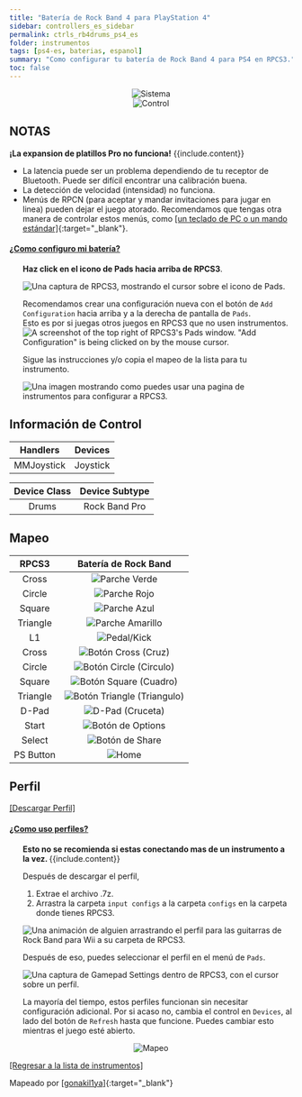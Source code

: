 ```yaml
---
title: "Batería de Rock Band 4 para PlayStation 4"
sidebar: controllers_es_sidebar
permalink: ctrls_rb4drums_ps4_es
folder: instrumentos
tags: [ps4-es, baterias, espanol]
summary: "Como configurar tu batería de Rock Band 4 para PS4 en RPCS3."
toc: false
---
```


<div align="center"> <img src="https://rb3pc.milohax.org/images/instruments/plat/ps4.png" alt="Sistema" title="Sistema"></div>

<div align="center"> <img src="https://rb3pc.milohax.org/images/instruments/cont/rb4drmscontroller.png" alt="Control" title="Control"></div>

## NOTAS

<div markdown="span" class="alert alert-danger" role="alert"><i class="fa fa-exclamation-circle"></i> <b>¡La expansion de platillos Pro no funciona!</b> {{include.content}}</div>

* La latencia puede ser un problema dependiendo de tu receptor de Bluetooth. Puede ser difícil encontrar una calibración buena.
* La detección de velocidad (intensidad) no funciona.
* Menús de RPCN (para aceptar y mandar invitaciones para jugar en linea) pueden dejar el juego atorado. Recomendamos que tengas otra manera de controlar estos menús, como [[un teclado de PC o un mando estándar]](https://rb3pc.milohax.org/ctrls#gamepads_es){:target="_blank"}.

<!-- Map Start -->
<div class="panel-group" id="accordion">
                    <div class="panel panel-default">
                        <div class="panel-heading">
                            <h4 class="panel-title">
                                <a class="noCrossRef accordion-toggle" data-toggle="collapse" data-parent="#accordion" href="#como-mapear-pads">¿Como configuro mi batería?</a>
                            </h4>
                        </div>
                        <div id="como-mapear-pads" class="panel-collapse collapse noCrossRef">
                            <div class="panel-body">
<ul>
<p><strong>Haz click en el icono de Pads hacia arriba de RPCS3</strong>.</p>
<p><img src="https://rb3pc.milohax.org/images/instruments/rpcs3pad.png" alt="Una captura de RPCS3, mostrando el cursor sobre el icono de Pads." title="Pads"></p>
<p>Recomendamos crear una configuración nueva con el botón de <code>Add Configuration</code> hacia arriba y a la derecha de pantalla de <code>Pads</code>.<br>
Esto es por si juegas otros juegos en RPCS3 que no usen instrumentos.<br>
<img src="https://rb3pc.milohax.org/images/instruments/rpcs3padprofadd.png" alt="A screenshot of the top right of RPCS3's Pads window. &quot;Add Configuration&quot; is being clicked on by the mouse cursor." title="Add Configuration"></p>
<p>Sigue las instrucciones y/o copia el mapeo de la lista para tu instrumento.</p>
<p><img src="https://rb3pc.milohax.org/images/instruments/padlegend.png" alt="Una imagen mostrando como puedes usar una pagina de instrumentos para configurar a RPCS3." title="Mapeando la Höfner de Rock Band"></p>
</ul>
                            </div>
                        </div>
                    </div>
</div>
<!-- Map End -->

## Información de Control

| Handlers | Devices |
|:--------:|:-------:|
| MMJoystick | Joystick |

| Device Class | Device Subtype |
|:------------:|:--------:|
| Drums | Rock Band Pro |

## Mapeo

| **RPCS3**    | **Batería de Rock Band** |
|:--------:|:-------------------:|
| Cross | ![Parche Verde](https://rb3pc.milohax.org/images/btns/drms/rb/gp.png "Parche Verde") |
| Circle | ![Parche Rojo](https://rb3pc.milohax.org/images/btns/drms/rb/rp.png "Parche Rojo") |
| Square | ![Parche Azul](https://rb3pc.milohax.org/images/btns/drms/rb/bp.png "Parche Azul") |
| Triangle | ![Parche Amarillo](https://rb3pc.milohax.org/images/btns/drms/rb/yp.png "Parche Amarillo") |
| L1 | ![Pedal/Kick](https://rb3pc.milohax.org/images/btns/drms/rb/kp.png "Pedal/Kick") |
| Cross | ![Botón Cross (Cruz)](https://rb3pc.milohax.org/images/btns/ctrls/ps4/x.png "Botón Cross (Cruz)") |
| Circle | ![Botón Circle (Circulo)](https://rb3pc.milohax.org/images/btns/ctrls/ps4/o.png "Botón Circle (Circulo)") |
| Square | ![Botón Square (Cuadro)](https://rb3pc.milohax.org/images/btns/ctrls/ps4/s.png "Botón Square (Cuadro)") |
| Triangle | ![Botón Triangle (Triangulo)](https://rb3pc.milohax.org/images/btns/ctrls/ps4/t.png "Botón Triangle (Triangulo)") |
| D-Pad | ![D-Pad (Cruceta)](https://rb3pc.milohax.org/images/btns/ctrls/ps4/dp.png "D-Pad (Cruceta)") |
| Start | ![Botón de Options](https://rb3pc.milohax.org/images/btns/ctrls/ps4/opt.png "Botón de Options") |
| Select | ![Botón de Share](https://rb3pc.milohax.org/images/btns/ctrls/ps4/shr.png "Botón de Share") |
| PS Button | ![Home](https://rb3pc.milohax.org/images/btns/drms/rb/home.png "Home") |

## Perfil

[[Descargar Perfil]](https://github.com/hmxmilohax/rb3-pc/raw/refs/heads/main/downloads/instrument-repo/PS4%20Rock%20Band%20Drums.7z)

<!-- Profile Start -->
<div class="panel-group" id="accordion">
                    <div class="panel panel-default">
                        <div class="panel-heading">
                            <h4 class="panel-title">
                                <a class="noCrossRef accordion-toggle" data-toggle="collapse" data-parent="#accordion" href="#como-uso-perfiles">¿Como uso perfiles?</a>
                            </h4>
                        </div>
                        <div id="como-uso-perfiles" class="panel-collapse collapse noCrossRef">
                            <div class="panel-body">
<ul>
<div class="alert alert-info"><i class="fa fa-info-circle"></i> <b>Esto no se recomienda si estas conectando mas de un instrumento a la vez. </b> {{include.content}}</div>
<p>Después de descargar el perfil,</p>
<ol>
<li>Extrae el archivo .7z.</li>
<li>Arrastra la carpeta <code>input configs</code> a la carpeta <code>configs</code> en la carpeta donde tienes RPCS3.</li>
</ol>
<p><img src="https://rb3pc.milohax.org/images/instruments/instrepoinstall.gif" alt="Una animación de alguien arrastrando el perfil para las guitarras de Rock Band para Wii a su carpeta de RPCS3." title="Instalando un perfil del Repo de Instrumentos"></p>
<p>Después de eso, puedes seleccionar el perfil en el menú de <code>Pads</code>.</p>
<p><img src="https://rb3pc.milohax.org/images/instruments/rpcs3padprofile.png" alt="Una captura de Gamepad Settings dentro de RPCS3, con el cursor sobre un perfil." title="Gamepad Settings"></p>
<p>La mayoría del tiempo, estos perfiles funcionan sin necesitar configuración adicional. Por si acaso no, cambia el control en <code>Devices</code>, al lado del botón de <code>Refresh</code> hasta que funcione. Puedes cambiar esto mientras el juego esté abierto.</p>
</ul>
                            </div>
                        </div>
                    </div>
</div>
<!-- Profiles End -->

<div align="center"> <img src="https://rb3pc.milohax.org/images/instruments/maps/drmsps4rbmapping.png" alt="Mapeo" title="Mapeo"></div>

[[Regresar a la lista de instrumentos]](https://rb3pc.milohax.org/ctrls_es#lista-de-instrumentos)

Mapeado por [[gonakil1ya]](https://gonakillya.neocities.org){:target="_blank"}
